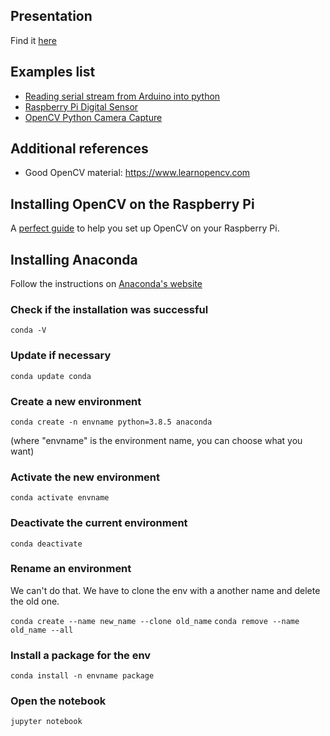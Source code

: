 ## Presentation

Find it [here](presentations/MRAC_HARDWARE_II_2021_D2.pdf)

## Examples list

- [Reading serial stream from Arduino into python](examples/python_serial.py)
- [Raspberry Pi Digital Sensor](examples/raspberrypi_digital_sensor.py)
- [OpenCV Python Camera Capture](examples/opencv_python_video_capture.py)

## Additional references

- Good OpenCV material: https://www.learnopencv.com

## Installing OpenCV on the Raspberry Pi

A [perfect guide](https://pimylifeup.com/raspberry-pi-opencv/) to help you set up OpenCV on your Raspberry Pi.

## Installing Anaconda

Follow the instructions on [Anaconda's website](https://docs.anaconda.com/anaconda/install/linux/)


###  Check if the installation was successful

`conda -V`

### Update if necessary

`conda update conda`

### Create a new environment

`conda create -n envname python=3.8.5 anaconda`

(where "envname" is the environment name, you can choose what you want)

### Activate the new environment
`conda activate envname`

### Deactivate the current environment
`conda deactivate`

### Rename an environment

We can't do that. We have to clone the env with a another name and delete the old one.

`conda create --name new_name --clone old_name`
`conda remove --name old_name --all`

### Install a package for the env

`conda install -n envname package`

### Open the notebook

`jupyter notebook`

## 